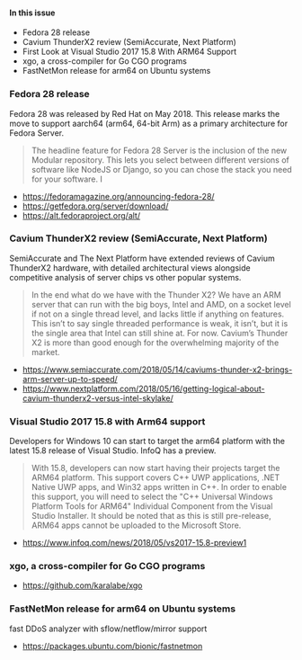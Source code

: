 #### In this issue

* Fedora 28 release
* Cavium ThunderX2 review (SemiAccurate, Next Platform)
* First Look at Visual Studio 2017 15.8 With ARM64 Support
* xgo, a cross-compiler for Go CGO programs
* FastNetMon release for arm64 on Ubuntu systems

### Fedora 28 release

Fedora 28 was released by Red Hat on May 2018. This release
marks the move to support aarch64 (arm64, 64-bit Arm) as a
primary architecture for Fedora Server.

> The headline feature for Fedora 28 Server is the inclusion of the
new Modular repository. This lets you select between different
versions of software like NodeJS or Django, so you can chose the
stack you need for your software. I

* https://fedoramagazine.org/announcing-fedora-28/
* https://getfedora.org/server/download/
* https://alt.fedoraproject.org/alt/

### Cavium ThunderX2 review (SemiAccurate, Next Platform)

SemiAccurate and The Next Platform have extended reviews
of Cavium ThunderX2 hardware, with detailed architectural
views alongside competitive analysis of server chips vs
other popular systems.

> In the end what do we have with the Thunder X2? We have an ARM
server that can run with the big boys, Intel and AMD, on a socket
level if not on a single thread level, and lacks little if anything
on features. This isn’t to say single threaded performance is weak,
it isn’t, but it is the single area that Intel can still shine at.
For now. Cavium’s Thunder X2 is more than good enough for the
overwhelming majority of the market.

* https://www.semiaccurate.com/2018/05/14/caviums-thunder-x2-brings-arm-server-up-to-speed/
* https://www.nextplatform.com/2018/05/16/getting-logical-about-cavium-thunderx2-versus-intel-skylake/

### Visual Studio 2017 15.8 with Arm64 support

Developers for Windows 10 can start to target the
arm64 platform with the latest 15.8 release of
Visual Studio. InfoQ has a preview.

> With 15.8, developers can now start having their projects target
the ARM64 platform.  This support covers C++ UWP applications, .NET
Native UWP apps, and Win32 apps written in C++.  In order to enable
this support, you will need to select the "C++ Universal Windows
Platform Tools for ARM64" Individual Component from the Visual
Studio Installer.  It should be noted that as this is still
pre-release, ARM64 apps cannot be uploaded to the Microsoft Store.

* https://www.infoq.com/news/2018/05/vs2017-15.8-preview1

### xgo, a cross-compiler for Go CGO programs

* https://github.com/karalabe/xgo

### FastNetMon release for arm64 on Ubuntu systems

fast DDoS analyzer with sflow/netflow/mirror support

* https://packages.ubuntu.com/bionic/fastnetmon
